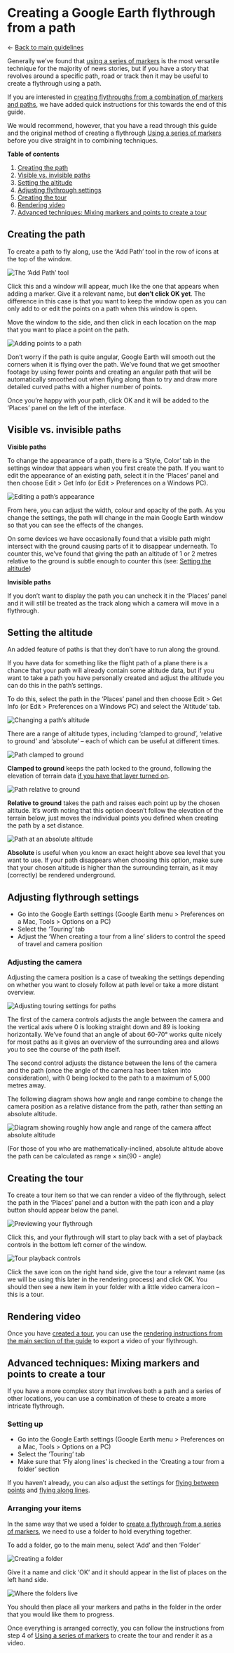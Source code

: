 # Creating a Google Earth flythrough from a path

← [Back to main guidelines](../../../)

Generally we’ve found that [using a series of markers](../../../#using-a-series-of-markers) is the most versatile technique for the majority of news stories, but if you have a story that revolves around a specific path, road or track then it may be useful to create a flythrough using a path.

If you are interested in [creating flythroughs from a combination of markers and paths](#advanced-techniques-mixing-markers-and-points-to-create-a-tour), we have added quick instructions for this towards the end of this guide.

We would recommend, however, that you have a read through this guide and the original method of creating a flythrough [Using a series of markers](../../../#using-a-series-of-markers) before you dive straight in to combining techniques.

**Table of contents**

1. [Creating the path](#creating-the-path)
2. [Visible vs. invisible paths](#visible-vs-invisible-paths)
3. [Setting the altitude](#setting-the-altitude)
4. [Adjusting flythrough settings](#adjusting-flythrough-settings)
5. [Creating the tour](#creating-the-tour)
6. [Rendering video](#rendering-video)
7. [Advanced techniques: Mixing markers and points to create a tour](#advanced-techniques-mixing-markers-and-points-to-create-a-tour)

## Creating the path
To create a path to fly along, use the ‘Add Path’ tool in the row of icons at the top of the window.

![The ‘Add Path’ tool](screenshots/add_path.png)

Click this and a window will appear, much like the one that appears when adding a marker. Give it a relevant name, but **don’t click OK yet**. The difference in this case is that you want to keep the window open as you can only add to or edit the points on a path when this window is open.

Move the window to the side, and then click in each location on the map that you want to place a point on the path.

![Adding points to a path](screenshots/add_path_points.gif)

Don’t worry if the path is quite angular, Google Earth will smooth out the corners when it is flying over the path. We’ve found that we get smoother footage by using fewer points and creating an angular path that will be automatically smoothed out when flying along than to try and draw more detailed curved paths with a higher number of points.

Once you’re happy with your path, click OK and it will be added to the ‘Places’ panel on the left of the interface.

## Visible vs. invisible paths

**Visible paths**

To change the appearance of a path, there is a ‘Style, Color’ tab in the settings window that appears when you first create the path. If you want to edit the appearance of an existing path, select it in the ‘Places’ panel and then choose Edit > Get Info (or Edit > Preferences on a Windows PC).

![Editing a path’s appearance](screenshots/editing_path_appearance.png)

From here, you can adjust the width, colour and opacity of the path.  As you change the settings, the path will change in the main Google Earth window so that you can see the effects of the changes.

On some devices we have occasionally found that a visible path might intersect with the ground causing parts of it to disappear underneath. To counter this, we’ve found that giving the path an altitude of 1 or 2 metres relative to the ground is subtle enough to counter this (see: [Setting the altitude](#setting-the-altitude))

**Invisible paths**

If you don’t want to display the path you can uncheck it in the ‘Places’ panel and it will still be treated as the track along which a camera will move in a flythrough.

## Setting the altitude

An added feature of paths is that they don’t have to run along the ground.

If you have data for something like the flight path of a plane there is a chance that your path will already contain some altitude data, but if you want to take a path you have personally created and adjust the altitude you can do this in the path’s settings.

To do this, select the path in the ‘Places’ panel and then choose Edit > Get Info (or Edit > Preferences on a Windows PC) and select the ‘Altitude’ tab.

![Changing a path’s altitude](screenshots/adjusting_altitude.png)

There are a range of altitude types, including ‘clamped to ground’, ‘relative to ground’ and ‘absolute’ – each of which can be useful at different times.

![Path clamped to ground](screenshots/clamped_to_ground.jpg)

**Clamped to ground** keeps the path locked to the ground, following the elevation of terrain data [if you have that layer turned on](../../../#using-3D-buildings-and-terrain-data).

![Path relative to ground](screenshots/relative_to_ground.jpg)

**Relative to ground** takes the path and raises each point up by the chosen altitude. It’s worth noting that this option doesn’t follow the elevation of the terrain below, just moves the individual points you defined when creating the path by a set distance.

![Path at an absolute altitude](screenshots/absolute.jpg)

**Absolute** is useful when you know an exact height above sea level that you want to use. If your path disappears when choosing this option, make sure that your chosen altitude is higher than the surrounding terrain, as it may (correctly) be rendered underground.

## Adjusting flythrough settings
- Go into the Google Earth settings (Google Earth menu > Preferences on a Mac, Tools > Options on a PC)
- Select the ‘Touring’ tab
- Adjust the ‘When creating a tour from a line’ sliders to control the speed of travel and camera position

### Adjusting the camera
Adjusting the camera position is a case of tweaking the settings depending on whether you want to closely follow at path level or take a more distant overview.

![Adjusting touring settings for paths](screenshots/touring_settings_path.png)

The first of the camera controls adjusts the angle between the camera and the vertical axis where 0 is looking straight down and 89 is looking horizontally. We’ve found that an angle of about 60-70° works quite nicely for most paths as it gives an overview of the surrounding area and allows you to see the course of the path itself.

The second control adjusts the distance between the lens of the camera and the path (once the angle of the camera has been taken into consideration), with 0 being locked to the path to a maximum of 5,000 metres away.

The following diagram shows how angle and range combine to change the camera position as a relative distance from the path, rather than setting an absolute altitude.

![Diagram showing roughly how angle and range of the camera affect absolute altitude](screenshots/GEP_camera_behaviour.png)

(For those of you who are mathematically-inclined, absolute altitude above the path can be calculated as range × sin(90 - angle)

## Creating the tour

To create a tour item so that we can render a video of the flythrough, select the path in the ‘Places’ panel and a button with the path icon and a play button should appear below the panel. 

![Previewing your flythrough](screenshots/path_with_play_button.png)

Click this, and your flythrough will start to play back with a set of playback controls in the bottom left corner of the window.

![Tour playback controls](../../../raw/master/screenshots/video_save.png)

Click the save icon on the right hand side, give the tour a relevant name (as we will be using this later in the rendering process) and click OK. You should then see a new item in your folder with a little video camera icon – this is a tour.

## Rendering video
Once you have [created a tour](#creating-the-tour), you can use the [rendering instructions from the main section of the guide](../../../#creating-a-video-file) to export a video of your flythrough.

## Advanced techniques: Mixing markers and points to create a tour
If you have a more complex story that involves both a path and a series of other locations, you can use a combination of these to create a more intricate flythrough.

### Setting up
- Go into the Google Earth settings (Google Earth menu > Preferences on a Mac, Tools > Options on a PC)
- Select the ‘Touring’ tab
- Make sure that ‘Fly along lines’ is checked in the ‘Creating a tour from a folder’ section

If you haven’t already, you can also adjust the settings for [flying between points](../../../#adjusting-the-speed-and-pace-of-playback) and [flying along lines](#adjusting-the-camera).

### Arranging your items
In the same way that we used a folder to [create a flythrough from a series of markers](../../../#using-a-series-of-markers), we need to use a folder to hold everything together.

To add a folder, go to the main menu, select ‘Add’ and then ‘Folder’

![Creating a folder](../../../raw/master/screenshots/creating_folder.png)

Give it a name and click ‘OK’ and it should appear in the list of places on the left hand side.

![Where the folders live](../../../raw/master/screenshots/folder_selected.png)

You should then place all your markers and paths in the folder in the order that you would like them to progress.

Once everything is arranged correctly, you can follow the instructions from step 4 of [Using a series of markers](../../../#using-a-series-of-markers) to create the tour and render it as a video.